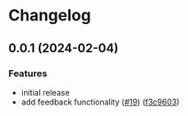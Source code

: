 # Changelog

## 0.0.1 (2024-02-04)


### Features

* initial release
* add feedback functionality ([#19](https://github.com/HaakonSvane/troji/issues/19)) ([f3c9603](https://github.com/HaakonSvane/troji/commit/f3c96039b084f4b4488e02620f13810762dd6ede))
